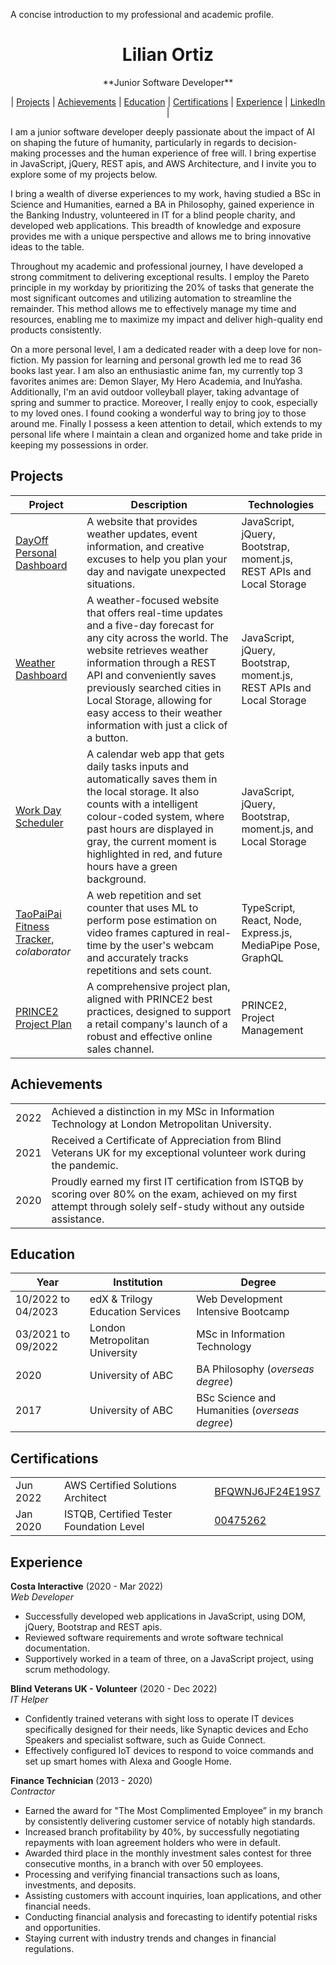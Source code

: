 A concise introduction to my professional and academic profile.

<div align="center">
  <h1>Lilian Ortiz</h1>
  **Junior Software Developer**<br>
    
| [Projects](https://github.com/ortizlilian/Resume#projects) | [Achievements](https://github.com/ortizlilian/Resume#achievements) | [Education](https://github.com/ortizlilian/Resume#education) | [Certifications](https://github.com/ortizlilian/Resume#certifications) | [Experience](https://github.com/ortizlilian/Resume#experience) | [LinkedIn](https://www.linkedin.com/in/ortizlilian/) |
  <br>
</div>


I am a junior software developer deeply passionate about the impact of AI on shaping the future of humanity, particularly in regards to decision-making processes and the human experience of free will. I bring expertise in JavaScript, jQuery, REST apis, and AWS Architecture, and I invite you to explore some of my projects below.

I bring a wealth of diverse experiences to my work, having studied a BSc in Science and Humanities, earned a BA in Philosophy, gained experience in the Banking Industry, volunteered in IT for a blind people charity, and developed web applications. This breadth of knowledge and exposure provides me with a unique perspective and allows me to bring innovative ideas to the table.

Throughout my academic and professional journey, I have developed a strong commitment to delivering exceptional results. I employ the Pareto principle in my workday by prioritizing the 20% of tasks that generate the most significant outcomes and utilizing automation to streamline the remainder. This method allows me to effectively manage my time and resources, enabling me to maximize my impact and deliver high-quality end products consistently.

On a more personal level, I am a dedicated reader with a deep love for non-fiction. My passion for learning and personal growth led me to read 36 books last year. I am also an enthusiastic anime fan, my currently top 3 favorites animes are: Demon Slayer, My Hero Academia, and InuYasha. Additionally, I'm an avid outdoor volleyball player, taking advantage of spring and summer to practice. Moreover, I really enjoy to cook, especially to my loved ones. I found cooking a wonderful way to bring joy to those around me. Finally I possess a keen attention to detail, which extends to my personal life where I maintain a clean and organized home and take pride in keeping my possessions in order.

## Projects

|Project        |Description                                           |Technologies              |
|----------|------------------------------------------------------|----------------------------------------|
|[DayOff Personal Dashboard](https://github.com/ortizlilian/project1-bootcamp)| A website that provides weather updates, event information, and creative excuses to help you plan your day and navigate unexpected situations. | JavaScript, jQuery, Bootstrap, moment.js, REST APIs and Local Storage |
|[Weather Dashboard](https://github.com/ortizlilian/weather-dashboard)| A weather-focused website that offers real-time updates and a five-day forecast for any city across the world. The website retrieves weather information through a REST API and conveniently saves previously searched cities in Local Storage, allowing for easy access to their weather information with just a click of a button. | JavaScript, jQuery, Bootstrap, moment.js, REST APIs and Local Storage |
|[Work Day Scheduler](https://github.com/ortizlilian/work-day-scheduler)| A calendar web app that gets daily tasks inputs and automatically saves them in the local storage. It also counts with a intelligent colour-coded system, where past hours are displayed in gray, the current moment is highlighted in red, and future hours have a green background. | JavaScript, jQuery, Bootstrap, moment.js, and Local Storage |
|[TaoPaiPai Fitness Tracker](https://github.com/ortizlilian/taopaipai), *colaborator* | A web repetition and set counter that uses ML to perform pose estimation on video frames captured in real-time by the user's webcam and accurately tracks repetitions and sets count. | TypeScript, React, Node, Express.js, MediaPipe Pose, GraphQL |
|[PRINCE2 Project Plan](https://github.com/ortizlilian/prince2pp) | A comprehensive project plan, aligned with PRINCE2 best practices, designed to support a retail company's launch of a robust and effective online sales channel. | PRINCE2, Project Management |

## Achievements

|      |  |
|:----:| --------------------------------------------------------------------------------------------- |
| 2022 | Achieved a distinction in my MSc in Information Technology at London Metropolitan University. |
| 2021 | Received a Certificate of Appreciation from Blind Veterans UK for my exceptional volunteer work during the pandemic. |
| 2020 | Proudly earned my first IT certification from ISTQB by scoring over 80% on the exam, achieved on my first attempt through solely self-study without any outside assistance. |


## Education

| Year | Institution | Degree |
| ---- | --------- | --------- |
| 10/2022 to 04/2023 | edX & Trilogy Education Services | Web Development Intensive Bootcamp |
| 03/2021 to 09/2022 | London Metropolitan University | MSc in Information Technology |
| 2020 | University of ABC | BA Philosophy (*overseas degree*) |
| 2017 | University of ABC | BSc Science and Humanities (*overseas degree*) |

## Certifications

|        |         |         |
| ------ | ------- | ------- |
| Jun 2022 | AWS Certified Solutions Architect | [BFQWNJ6JF24E19S7](https://drive.google.com/file/d/1IGfbhBMkm8GLsDIBu2SgO7I3X9E56JEf/view) |
| Jan 2020 | ISTQB, Certified Tester Foundation Level | [00475262](https://drive.google.com/file/d/1jhB1m83Bsg8SE3tkZWLryL-fpNP0WJmw/view) |

## Experience

**Costa Interactive** (2020 - Mar 2022)   
*Web Developer* 
-	Successfully developed web applications in JavaScript, using DOM, jQuery, Bootstrap and REST apis.
-	Reviewed software requirements and wrote software technical documentation.
-	Supportively worked in a team of three, on a JavaScript project, using scrum methodology.

**Blind Veterans UK - Volunteer** (2020 - Dec 2022)   
*IT Helper*  
-	Confidently trained veterans with sight loss to operate IT devices specifically designed for their needs, like Synaptic devices and Echo Speakers and specialist software, such as Guide Connect.
-	Effectively configured IoT devices to respond to voice commands and set up smart homes with Alexa and Google Home.


**Finance Technician** (2013 - 2020)  
*Contractor*  
-	Earned the award for "The Most Complimented Employee” in my branch by consistently delivering customer service of notably high standards.
-	Increased branch profitability by 40%, by successfully negotiating repayments with loan agreement holders who were in default.
-	Awarded third place in the monthly investment sales contest for three consecutive months, in a branch with over 50 employees.
- Processing and verifying financial transactions such as loans, investments, and deposits.
- Assisting customers with account inquiries, loan applications, and other financial needs.
- Conducting financial analysis and forecasting to identify potential risks and opportunities.
- Staying current with industry trends and changes in financial regulations.